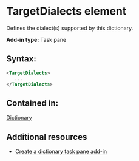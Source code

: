 
# TargetDialects element
Defines the dialect(s) supported by this dictionary.

 **Add-in type:** Task pane


## Syntax:


```XML
<TargetDialects>
   ...
</TargetDialects>
```


## Contained in:

[Dictionary](../../reference/manifest/dictionary.md)


## Additional resources



- [Create a dictionary task pane add-in](http://msdn.microsoft.com/library/80b91b8e-23c2-4077-8629-dd0a20c4defa%28Office.15%29.aspx)
    
